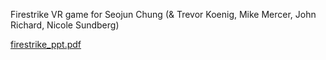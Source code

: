 Firestrike VR game for Seojun Chung (& Trevor Koenig, Mike Mercer, John Richard, Nicole Sundberg)

[firestrike_ppt.pdf](https://github.com/seojungood/VR-Firestrike/files/13869087/firestrike_ppt.pdf)
